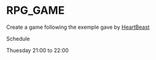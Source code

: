 # RPG_GAME

Create a game following the exemple gave by [HeartBeast](https://www.youtube.com/user/uheartbeast) 

Schedule

Thuesday 21:00 to 22:00
